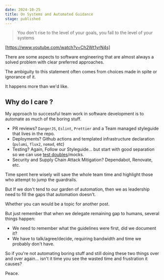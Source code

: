 ```yaml
---
date: 2024-10-25
title: On Systems and Automated Guidance
stage: published
---
```


> You don't rise to the level of your goals, you fall to the level of your systems

[https://www.youtube.com/watch?v=Ch2Wt1yrN4s]

There are some aspects to software engineering that are almost always a solved problem with clear preferred approaches.

The ambiguity to this statement often comes from choices made in spite or ignorance of it.

It happens more than we'd like.

## Why do I care ?

My approach to successful team work in software development is to automate as much of the boring stuff.

- PR reviews? `DangerJS`, `Eslint`, `Prettier` and a Team managed styleguide that lives in the repo.
- Deployments? Github actions and templated infrastructure declaration (`pulumi`, `flux2`, `nomad`, etc)
- Testing? Again, Follow our Styleguide... but start with good separation so we can use [test doubles](http://xunitpatterns.com/Test%20Double.html)/mocks.
- Security and Supply Chain Attack Mitigation? Dependabot, Renovate, etc.

Time spent here wisely will save the whole team time and highlight those who attempt to jump the guardrails.

But If we don't tend to our garden of automation, then we as leadership need to fill the gaps that automation doesn't.

Whether you can would be a topic for another post.

But just remember that when we delegate remaining gap to humans, several things happen:

- We need to remember what the guidelines were first, did we document it?
- We have to talk/agree/decide, requiring bandwidth and time we probably don't have.

So if you're not automating boring stuff and still doing these two things over and over again... isn't it time you see the wasted time and frustration it causes?

Peace.
